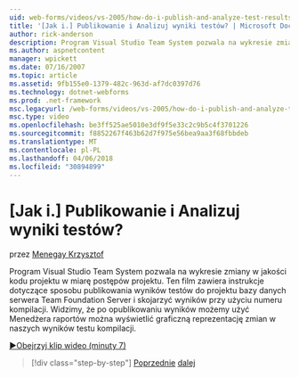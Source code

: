 ```yaml
---
uid: web-forms/videos/vs-2005/how-do-i-publish-and-analyze-test-results
title: '[Jak i.] Publikowanie i Analizuj wyniki testów? | Microsoft Docs'
author: rick-anderson
description: Program Visual Studio Team System pozwala na wykresie zmiany w jakości kodu projektu w miarę postępów projektu. Ten film zawiera instrukcje dotyczące sposobu publ....
ms.author: aspnetcontent
manager: wpickett
ms.date: 07/16/2007
ms.topic: article
ms.assetid: 9fb155e0-1379-482c-963d-af7dc0397d76
ms.technology: dotnet-webforms
ms.prod: .net-framework
msc.legacyurl: /web-forms/videos/vs-2005/how-do-i-publish-and-analyze-test-results
msc.type: video
ms.openlocfilehash: be3ff525ae5010e3df9f5e33c2c9b5c4f3701226
ms.sourcegitcommit: f8852267f463b62d7f975e56bea9aa3f68fbbdeb
ms.translationtype: MT
ms.contentlocale: pl-PL
ms.lasthandoff: 04/06/2018
ms.locfileid: "30894899"
---
```

<a name="how-do-i-publish-and-analyze-test-results"></a>[Jak i.] Publikowanie i Analizuj wyniki testów?
====================
przez [Menegay Krzysztof](https://twitter.com/CMenegay)

Program Visual Studio Team System pozwala na wykresie zmiany w jakości kodu projektu w miarę postępów projektu. Ten film zawiera instrukcje dotyczące sposobu publikowania wyników testów do projektu bazy danych serwera Team Foundation Server i skojarzyć wyników przy użyciu numeru kompilacji. Widzimy, że po opublikowaniu wyników możemy użyć Menedżera raportów można wyświetlić graficzną reprezentację zmian w naszych wyników testu kompilacji.

[&#9654;Obejrzyj klip wideo (minuty 7)](https://channel9.msdn.com/Blogs/ASP-NET-Site-Videos/how-do-i-publish-and-analyze-test-results)

> [!div class="step-by-step"]
> [Poprzednie](how-do-i-use-generic-tests.md)
> [dalej](how-do-i-discover-application-changes-prior-to-deployment.md)
